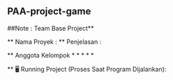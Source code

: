 ## PAA-project-game

##Note : Team Base Project** 

** Nama Proyek :
** Penjelasan  :

** Anggota Kelompok 
* 
* 
* 
* 
* 
  

** 🖥️ Running Project (Proses Saat Program Dijalankan):



